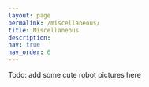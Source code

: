 ```yaml
---
layout: page
permalink: /miscellaneous/
title: Miscellaneous
description: 
nav: true
nav_order: 6
---
```


Todo: add some cute robot pictures here
